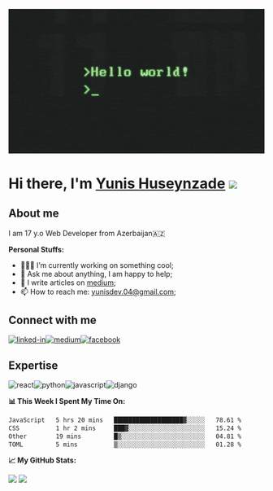 ![Hello World Banner](https://github.com/YunisDEV/YunisDEV/blob/master/assets/coding.gif?raw=true)

# Hi there, I'm <a href="https://yunisdev.github.io" target="_blank">Yunis Huseynzade</a> <img src="https://media.giphy.com/media/hvRJCLFzcasrR4ia7z/giphy.gif" width="25px">

## About me

I am 17 y.o Web Developer from Azerbaijan🇦🇿

**Personal Stuffs:**

-	👨🏻‍💻 I’m currently working on something cool;
-	💬 Ask me about anything, I am happy to help;
-	📝 I write articles on [medium](https://yunisdev.medium.com/);
-	📫 How to reach me: yunisdev.04@gmail.com;

## Connect with me

[<img alt="linked-in" src="https://img.shields.io/badge/linkedin-%230077B5.svg?&style=for-the-badge&logo=linkedin&logoColor=white" />](https://www.linkedin.com/in/yunisdev)[<img alt="medium" src="https://img.shields.io/badge/medium-%2312100E.svg?&style=for-the-badge&logo=medium&logoColor=white" />](https://yunisdev.medium.com/)[<img alt="facebook" src="https://img.shields.io/badge/facebook-%231877F2.svg?&style=for-the-badge&logo=facebook&logoColor=white" />](https://www.facebook.com/yunisdev/)

## Expertise

<img alt="react" src="https://img.shields.io/badge/react-%2320232a.svg?&style=for-the-badge&logo=react&logoColor=%2361DAFB" /><img alt="python" src="https://img.shields.io/badge/python-%234B8BBE.svg?&style=for-the-badge&logo=python&logoColor=white" /><img alt="javascript" src="https://img.shields.io/badge/javascript-%23F0DB4F.svg?&style=for-the-badge&logo=javascript&logoColor=%23323330" /><img alt="django" src="https://img.shields.io/badge/django-%23092e20.svg?&style=for-the-badge&logo=django&logoColor=white" />

**📊 This Week I Spent My Time On:**
<!--START_SECTION:waka-->
```text
JavaScript   5 hrs 20 mins   ███████████████████▓░░░░░   78.61 % 
CSS          1 hr 2 mins     ███▓░░░░░░░░░░░░░░░░░░░░░   15.24 % 
Other        19 mins         █▒░░░░░░░░░░░░░░░░░░░░░░░   04.81 % 
TOML         5 mins          ▒░░░░░░░░░░░░░░░░░░░░░░░░   01.28 % 
```
<!--END_SECTION:waka-->

**📈 My GitHub Stats:**

<p>
  <img height="180em" src="https://github-readme-stats.vercel.app/api?username=YunisDEV&show_icons=true&hide_border=true&&count_private=true&include_all_commits=true" />
  <img height="180em" src="https://github-readme-stats.vercel.app/api/top-langs/?username=YunisDEV&exclude_repo=KNN-Image-Classification&show_icons=true&hide_border=true&layout=compact&langs_count=8"/>
</p>

